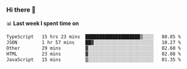### Hi there 👋

<!--
**DBvc/DBvc** is a ✨ _special_ ✨ repository because its `README.md` (this file) appears on your GitHub profile.

Here are some ideas to get you started:

- 🔭 I’m currently working on ...
- 🌱 I’m currently learning ...
- 👯 I’m looking to collaborate on ...
- 🤔 I’m looking for help with ...
- 💬 Ask me about ...
- 📫 How to reach me: ...
- 😄 Pronouns: ...
- ⚡ Fun fact: ...
-->

📊 **Last week I spent time on**
<!--START_SECTION:waka-->

```txt
TypeScript   15 hrs 23 mins  ████████████████████▒░░░░   80.85 %
JSON         1 hr 57 mins    ██▓░░░░░░░░░░░░░░░░░░░░░░   10.27 %
Other        29 mins         ▓░░░░░░░░░░░░░░░░░░░░░░░░   02.60 %
HTML         23 mins         ▓░░░░░░░░░░░░░░░░░░░░░░░░   02.08 %
JavaScript   15 mins         ▒░░░░░░░░░░░░░░░░░░░░░░░░   01.35 %
```

<!--END_SECTION:waka-->
